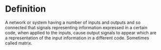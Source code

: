 # Definition

A network or system having a number of inputs and outputs and so
connected that signals representing information expressed in a certain
code, when applied to the inputs, cause output signals to appear which
are a representation of the input information in a different code.
Sometimes called matrix.
